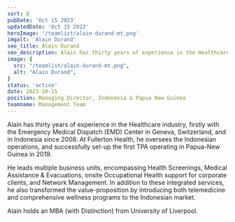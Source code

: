 ```yaml
---
sort: 8
pubDate: 'Oct 15 2023'
updatedDate: 'Oct 15 2023'
heroImage: '/teamlist/alain-durand-mt.png'
imgalt: 'Alain Durand'
seo_title: Alain Durand
seo_description: Alain has thirty years of experience in the Healthcare industry, firstly with the Emergency Medical Dispatch (EMD) Center in Geneva, Switzerland, and in Indonesia since 2008. At Fullerton Health, he oversees the Indonesian operations, and successfully set-up the first TPA operating in Papua-New Guinea in 2019.
image: {
  src: "/teamlist/alain-durand-mt.png",
  alt: "Alain Durand",
}
status: 'active'
date: 2023-10-15
position: Managing Director, Indonesia & Papua New Guinea
teamname: Management Team
---
```


Alain has thirty years of experience in the Healthcare industry, firstly with the Emergency Medical Dispatch (EMD) Center in Geneva, Switzerland, and in Indonesia since 2008. At Fullerton Health, he oversees the Indonesian operations, and successfully set-up the first TPA operating in Papua-New Guinea in 2019.

He leads multiple business units, encompassing Health Screenings, Medical Assistance & Evacuations, onsite Occupational Health support for corporate clients, and Network Management. In addition to these integrated services, he also transformed the value-proposition by introducing both telemedicine and comprehensive wellness programs to the Indonesian market.

Alain holds an MBA (with Distinction) from University of Liverpool.